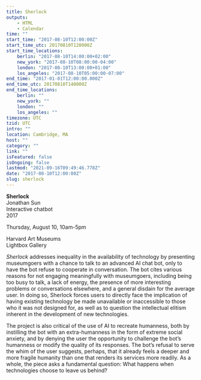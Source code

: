 ```yaml
---
title: Sherlock
outputs:
    - HTML
    - Calendar
time: ""
start_time: "2017-08-10T12:00:00Z"
start_time_utc: 20170810T120000Z
start_time_locations:
    berlin: "2017-08-10T14:00:00+02:00"
    new_york: "2017-08-10T08:00:00-04:00"
    london: "2017-08-10T13:00:00+01:00"
    los_angeles: "2017-08-10T05:00:00-07:00"
end_time: "2017-01-01T12:00:00.000Z"
end_time_utc: 20170810T140000Z
end_time_locations:
    berlin: ""
    new_york: ""
    london: ""
    los_angeles: ""
timezone: UTC
tzid: UTC
intro: ""
location: Cambridge, MA
host: ""
category: ""
link: ""
isFeatured: false
isOngoing: false
lastmod: "2021-09-16T09:49:46.778Z"
date: "2017-08-10T12:00:00Z"
slug: sherlock
---
```

**Sherlock**
<br />Jonathan Sun
<br />Interactive chatbot
<br />2017

Thursday, August 10, 10am-5pm

Harvard Art Museums
<br />Lightbox Gallery

<em>Sherlock</em> addresses inequality in the availability of technology by presenting museumgoers with a chance to talk to an advanced AI chat bot, only to have the bot refuse to cooperate in conversation. The bot cites various reasons for not engaging meaningfully with museumgoers, including being too busy to talk, a lack of energy, the presence of more interesting problems or conversations elsewhere, and a general disdain for the average user. In doing so, Sherlock forces users to directly face the implication of having existing technology be made unavailable or inaccessible to those who it was not designed for, as well as to question the intellectual elitism inherent in the development of new technologies. 

The project is also critical of the use of AI to recreate humanness, both by instilling the bot with an extra-humanness in the form of extreme social anxiety, and by denying the user the opportunity to challenge the bot’s humanness or modify the quality of its responses. The bot’s refusal to serve the whim of the user suggests, perhaps, that it already feels a deeper and more fragile humanity than one that renders its services more readily. As a whole, the piece asks a fundamental question: What happens when technologies choose to leave us behind?